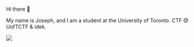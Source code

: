 Hi there 👋

My name is Joseph, and I am a student at the University of Toronto. CTF @ UofTCTF & idek.

![](https://komarev.com/ghpvc/?username=TheGuardian226)

